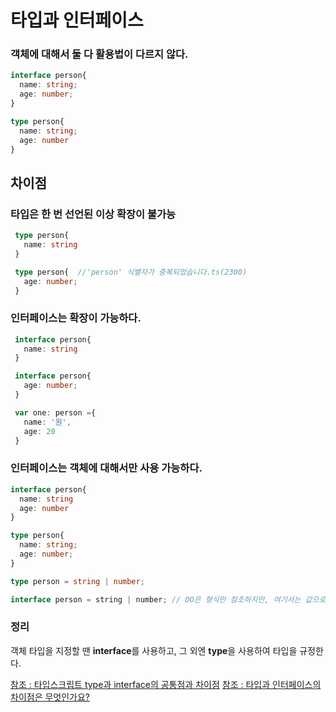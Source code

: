 # 타입과 인터페이스

### 객체에 대해서 둘 다 활용법이 다르지 않다.
``` typescript
interface person{
  name: string;
  age: number;
}

type person{
  name: string;
  age: number
}
```

## 차이점
### 타입은 한 번 선언된 이상 확장이 불가능 
 ``` typescript
  type person{
    name: string
  }

  type person{  //'person' 식별자가 중복되었습니다.ts(2300)
    age: number;
  }
 ```
### 인터페이스는 확장이 가능하다.
 ``` typescript
  interface person{
    name: string
  }

  interface person{ 
    age: number;
  }

  var one: person ={
    name: '원',
    age: 20
  }
 ```

 ### 인터페이스는 객체에 대해서만 사용 가능하다.
  ``` typescript
  interface person{
    name: string
    age: number
  }

  type person{  
    name: string;
    age: number;
  }

  type person = string | number;

  interface person = string | number; // OO은 형식만 참조하지만, 여기서는 값으로 사용되고 있습니다.ts(2693)
 ```

 ### 정리
 객체 타입을 지정할 땐 **interface**를 사용하고, 그 외엔 **type**을 사용하여 타입을 규정한다.

 [참조 : 타입스크립트 type과 interface의 공통점과 차이점](https://yceffort.kr/2021/03/typescript-interface-vs-type)
 [참조 : 타입과 인터페이스의 차이점은 무엇인가요?](https://www.inflearn.com/questions/108559)